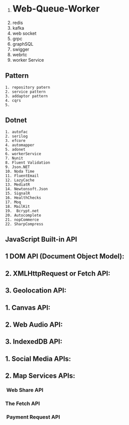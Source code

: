 1. # Web-Queue-Worker
2.  redis
3. kafka
4. web socket
5. grpc
6.  graphSQL
7. swigger
8. webrtc
9.  worker Service


## Pattern 
	1. repository patern 
	2. service pattern 
	3. addaptor pattern
	4. cqrs
	5. 
	

## Dotnet 
	1. autofac 
	2. serilog
	3. efcore
	4. automapper
	5. adonet
	6. workerService 
	7. Nunit
	8. Fluent Validation
	9. Json.NET
	10. Noda Time
	11. FluentEmail
	12. LazyCache
	13. MediatR
	14. Newtonsoft.Json
	15. SignalR
	16. HealthChecks
	17. Moq
	18. MailKit
	19.  Bcrypt.net
	20. Autocomplete
	21. nopCommerce
	22. SharpCompress





## JavaScript  Built-in API

## 1 DOM API (Document Object Model):
## 2. XMLHttpRequest or Fetch API:
## 3. Geolocation API:
## 1. Canvas API:
## 2. Web Audio API:
## 3. IndexedDB API:
## 1. Social Media APIs:
## 2. Map Services APIs:
###  Web Share API
### The Fetch API
###  Payment Request API
